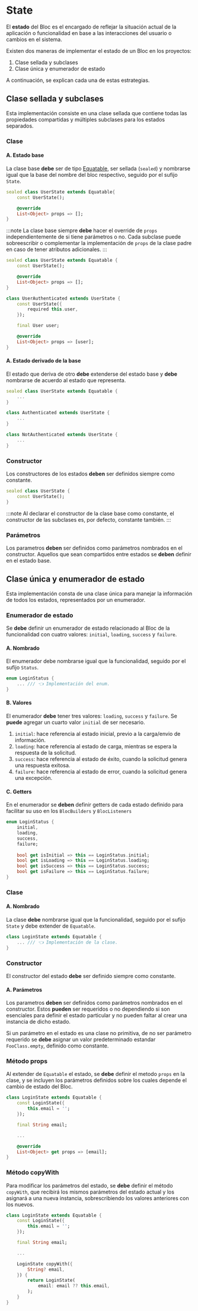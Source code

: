 # State 

El **estado** del Bloc es el encargado de reflejar la situación actual de la aplicación o funcionalidad en base a las interacciones del usuario o cambios en el sistema. 

Existen dos maneras de implementar el estado de un Bloc en los proyectos:
1. Clase sellada y subclases
2. Clase única y enumerador de estado

A continuación, se explican cada una de estas estrategias.


## Clase sellada y subclases
Esta implementación consiste en una clase sellada que contiene todas las propiedades compartidas y múltiples subclases para los estados separados.

### Clase

#### A. Estado base
La clase base **debe** ser de tipo [Equatable](https://pub.dev/documentation/equatable/latest/), ser sellada (`sealed`) y nombrarse igual que la base del nombre del bloc respectivo, seguido por el sufijo `State`.

```dart
sealed class UserState extends Equatable{
    const UserState();

    @override
    List<Object> props => [];
}
```
:::note
La clase base siempre **debe** hacer el override de `props` independientemente de si tiene parámetros o no. Cada subclase puede sobreescribir o complementar la implementación de `props` de la clase padre en caso de tener atributos adicionales.
:::

```dart
sealed class UserState extends Equatable {
    const UserState();

    @override
    List<Object> props => [];
}

class UserAuthenticated extends UserState {
    const UserState({
        required this.user,
    });

    final User user;

    @override
    List<Object> props => [user];
}
```

#### A. Estado derivado de la base
El estado que deriva de otro **debe** extenderse del estado base y **debe** nombrarse de acuerdo al estado que representa.

```dart
sealed class UserState extends Equatable {
    ... 
}

class Authenticated extends UserState {
    ...
}

class NotAuthenticated extends UserState {
    ...
}
```

### Constructor
Los constructores de los estados **deben** ser definidos siempre como constante.

```dart
sealed class UserState {
    const UserState();
}
```

:::note
Al declarar el constructor de la clase base como constante, el constructor de las subclases es, por defecto, constante también.
:::

### Parámetros
Los parametros **deben** ser definidos como parámetros nombrados en el constructor. Aquellos que sean compartidos entre estados se **deben** definir en el estado base.


## Clase única y enumerador de estado
Esta implementación consta de una clase única para manejar la información de todos los estados, representados por un enumerador.

### Enumerador de estado
Se **debe** definir un enumerador de estado relacionado al Bloc de la funcionalidad con cuatro valores: `initial`, `loading`, `success` y `failure`.

#### A. Nombrado
El enumerador debe nombrarse igual que la funcionalidad, seguido por el sufijo `Status`.

```dart
enum LoginStatus {
    ... /// 👈 Implementación del enum.
}
```

#### B. Valores
El enumerador **debe** tener tres valores: `loading`, `success` y `failure`. Se **puede** agregar un cuarto valor `initial` de ser necesario.

1. `initial`: hace referencia al estado inicial, previo a la carga/envio de información.
2. `loading`: hace referencia al estado de carga, mientras se espera la respuesta de la solicitud.
3. `success`: hace referencia al estado de éxito, cuando la solicitud genera una respuesta exitosa.
4. `failure`: hace referencia al estado de error, cuando la solicitud genera una excepción.

#### C. Getters
En el enumerador se **deben** definir getters de cada estado definido para facilitar su uso en los `BlocBuilders` y `BlocListeners`

```dart
enum LoginStatus {
    initial,
    loading,
    success,
    failure;
    
    bool get isInitial => this == LoginStatus.initial;
    bool get isLoading => this == LoginStatus.loading;
    bool get isSuccess => this == LoginStatus.success;
    bool get isFailure => this == LoginStatus.failure;
}
``` 

### Clase

#### A. Nombrado
La clase **debe** nombrarse igual que la funcionalidad, seguido por el sufijo `State` y debe extender de `Equatable`.

```dart
class LoginState extends Equatable {
    ... /// 👈 Implementación de la clase.
}
```

### Constructor
El constructor del estado **debe** ser definido siempre como constante.

#### A. Parámetros
Los parametros **deben** ser definidos como parámetros nombrados en el constructor. Estos **pueden** ser requeridos o no dependiendo si son esenciales para definir el estado particular y no pueden faltar al crear una instancia de dicho estado.

Si un parámetro en el estado es una clase no primitiva, de no ser parámetro requerido se **debe** asignar un valor predeterminado estandar `FooClass.empty`, definido como constante.

### Método props

Al extender de `Equatable` el estado, se **debe** definir el metodo `props` en la clase, y se incluyen los parámetros definidos sobre los cuales depende el cambio de estado del Bloc.

```dart
class LoginState extends Equatable {
    const LoginState({
        this.email = '';
    });

    final String email;

    ...

    @override
    List<Object> get props => [email];
}
```

### Método copyWith

Para modificar los parámetros del estado, se **debe** definir el método `copyWith`, que recibirá los mismos parámetros del estado actual y los asignará a una nueva instancia, sobrescribiendo los valores anteriores con los nuevos.

```dart
class LoginState extends Equatable {
    const LoginState({
        this.email = '';
    });

    final String email;

    ...

    LoginState copyWith({
        String? email,
    }) {
        return LoginState(
            email: email ?? this.email,
        );
    } 
}
```
